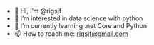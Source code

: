 - 👋 Hi, I’m @rigsjf
- 👀 I’m interested in data science with python
- 🌱 I’m currently learning .net Core and Python
- 📫 How to reach me: rigsjf@gmail.com

<!---
rigsjf/rigsjf is a ✨ special ✨ repository because its `README.md` (this file) appears on your GitHub profile.
You can click the Preview link to take a look at your changes.
--->
